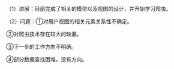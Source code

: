 （1）进展：目前完成了相关的模型以及视图的设计，并开始学习爬虫。<p>
（2）问题：①对用户视图的相关元素关系性不确定。<p>
                  ②对爬虫技术存在较大的缺漏。<p>
                  ③下一步的工作方向不明确。<p>
                  ④部分数据查找困难，没有方向。<p>
